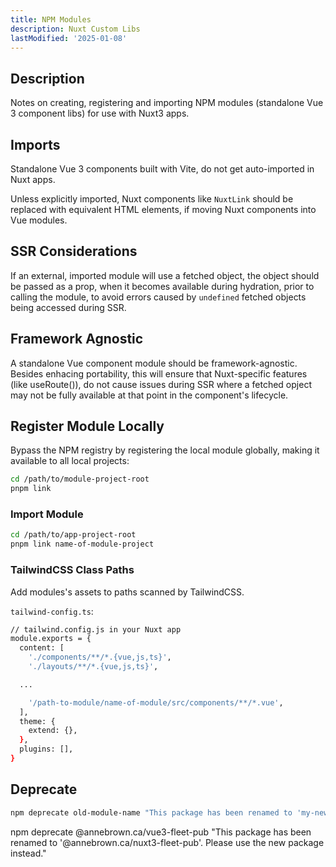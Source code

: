 ```yaml
---
title: NPM Modules
description: Nuxt Custom Libs
lastModified: '2025-01-08'
---
```


## Description

Notes on creating, registering and importing NPM modules (standalone Vue 3 component libs) for use with Nuxt3 apps.

## Imports

Standalone Vue 3 components built with Vite, do not get auto-imported in Nuxt apps.

Unless explicitly imported, Nuxt components like `NuxtLink` should be replaced with equivalent HTML elements, if moving Nuxt components into Vue modules.

## SSR Considerations

If an external, imported module will use a fetched object, the object should be passed as a prop, when it becomes available during hydration, prior to calling the module, to avoid errors caused by `undefined` fetched objects being accessed during SSR.

## Framework Agnostic

A standalone Vue component module should be framework-agnostic.  Besides enhacing portability, this will ensure that Nuxt-specific features (like useRoute()), do not cause issues during SSR where a fetched opject may not be fully available at that point in the component's lifecycle.

## Register Module Locally

Bypass the NPM registry by registering the local module globally, making it available to all local projects:

```bash
cd /path/to/module-project-root
pnpm link
```

### Import Module

```bash
cd /path/to/app-project-root
pnpm link name-of-module-project
```

### TailwindCSS Class Paths

Add modules's assets to paths scanned by TailwindCSS.

`tailwind-config.ts`:

```bash
// tailwind.config.js in your Nuxt app
module.exports = {
  content: [
    './components/**/*.{vue,js,ts}',
    './layouts/**/*.{vue,js,ts}',

  ...

    '/path-to-module/name-of-module/src/components/**/*.vue',
  ],
  theme: {
    extend: {},
  },
  plugins: [],
}
```

## Deprecate

```bash
npm deprecate old-module-name "This package has been renamed to 'my-new-module-name'. Please use the new package instead."
```

npm deprecate @annebrown.ca/vue3-fleet-pub "This package has been renamed to '@annebrown.ca/nuxt3-fleet-pub'. Please use the new package instead."
